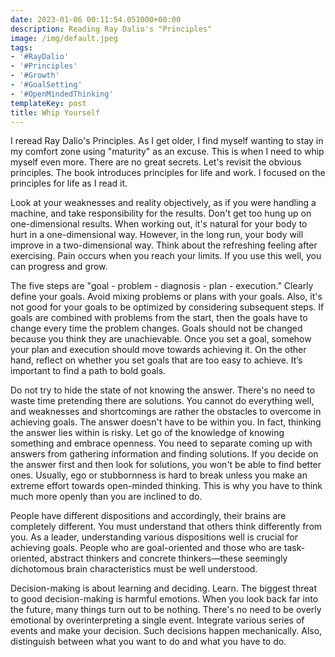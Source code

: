 ```yaml
---
date: 2023-01-06 00:11:54.051000+00:00
description: Reading Ray Dalio's "Principles"
image: /img/default.jpeg
tags:
- '#RayDalio'
- '#Principles'
- '#Growth'
- '#GoalSetting'
- '#OpenMindedThinking'
templateKey: post
title: Whip Yourself
---
```


I reread Ray Dalio's Principles. As I get older, I find myself wanting to stay in my comfort zone using "maturity" as an excuse. This is when I need to whip myself even more. There are no great secrets. Let's revisit the obvious principles. The book introduces principles for life and work. I focused on the principles for life as I read it.

Look at your weaknesses and reality objectively, as if you were handling a machine, and take responsibility for the results. Don't get too hung up on one-dimensional results. When working out, it's natural for your body to hurt in a one-dimensional way. However, in the long run, your body will improve in a two-dimensional way. Think about the refreshing feeling after exercising. Pain occurs when you reach your limits. If you use this well, you can progress and grow.

The five steps are "goal - problem - diagnosis - plan - execution." Clearly define your goals. Avoid mixing problems or plans with your goals. Also, it's not good for your goals to be optimized by considering subsequent steps. If goals are combined with problems from the start, then the goals have to change every time the problem changes. Goals should not be changed because you think they are unachievable. Once you set a goal, somehow your plan and execution should move towards achieving it. On the other hand, reflect on whether you set goals that are too easy to achieve. It’s important to find a path to bold goals.

Do not try to hide the state of not knowing the answer. There's no need to waste time pretending there are solutions. You cannot do everything well, and weaknesses and shortcomings are rather the obstacles to overcome in achieving goals. The answer doesn't have to be within you. In fact, thinking the answer lies within is risky. Let go of the knowledge of knowing something and embrace openness. You need to separate coming up with answers from gathering information and finding solutions. If you decide on the answer first and then look for solutions, you won't be able to find better ones. Usually, ego or stubbornness is hard to break unless you make an extreme effort towards open-minded thinking. This is why you have to think much more openly than you are inclined to do.

People have different dispositions and accordingly, their brains are completely different. You must understand that others think differently from you. As a leader, understanding various dispositions well is crucial for achieving goals. People who are goal-oriented and those who are task-oriented, abstract thinkers and concrete thinkers—these seemingly dichotomous brain characteristics must be well understood.

Decision-making is about learning and deciding. Learn. The biggest threat to good decision-making is harmful emotions. When you look back far into the future, many things turn out to be nothing. There's no need to be overly emotional by overinterpreting a single event. Integrate various series of events and make your decision. Such decisions happen mechanically. Also, distinguish between what you want to do and what you have to do.
